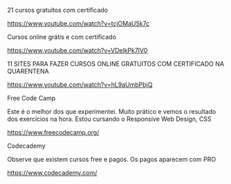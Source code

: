 
21 cursos gratuitos com certificado

https://www.youtube.com/watch?v=tcjOMaU5k7c

Cursos online grátis e com certificado

https://www.youtube.com/watch?v=VDelkPk7lV0

11 SITES PARA FAZER CURSOS ONLINE GRATUITOS COM CERTIFICADO NA QUARENTENA

https://www.youtube.com/watch?v=hL9aUmbPbjQ

Free Code Camp

Este é o melhor dos que experimentei. Muito prático e vemos o resultado dos exercícios na hora. Estou cursando o Responsive Web Design, CSS

https://www.freecodecamp.org/

Codecademy

Observe que existem cursos free e pagos. Os pagos aparecem com PRO

https://www.codecademy.com/

